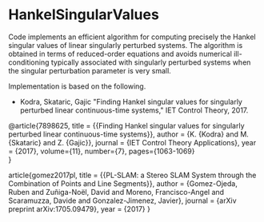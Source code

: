 # HankelSingularValues    
Code implements an efficient algorithm for computing precisely the Hankel singular values of linear singularly perturbed systems. The algorithm is obtained in terms of reduced-order equations and avoids numerical ill-conditioning typically associated with singularly perturbed systems when the singular perturbation parameter is very small.

Implementation is based on the following.
* Kodra, Skataric, Gajic "Finding Hankel singular values for singularly perturbed linear continuous-time systems," IET Control Theory, 2017.

@article{7898625, 
  title   = {{Finding Hankel singular values for singularly perturbed linear continuous-time systems}},
  author  = {K. {Kodra} and M. {Skataric} and Z. {Gajic}},
  journal = {IET Control Theory Applications},
  year    = {2017},
  volume={11}, 
  number={7}, 
  pages={1063-1069}		
}


article{gomez2017pl,
      title   = {{PL-SLAM: a Stereo SLAM System through the Combination of Points and Line Segments}},
      author  = {Gomez-Ojeda, Ruben and Zuñiga-Noël, David and Moreno, Francisco-Angel and Scaramuzza, Davide and Gonzalez-Jimenez, Javier},
      journal = {arXiv preprint arXiv:1705.09479},
      year    = {2017}
}

